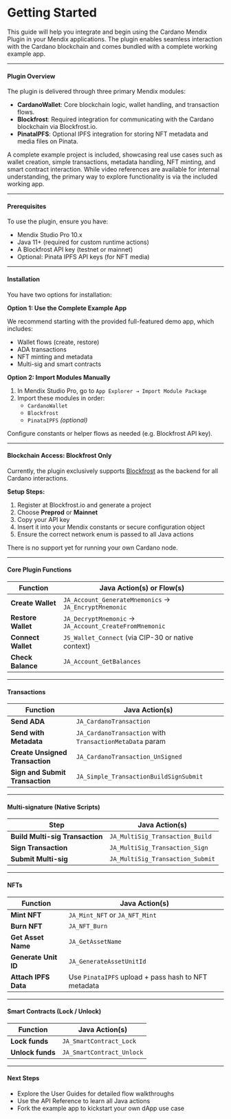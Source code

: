 # Getting Started

This guide will help you integrate and begin using the Cardano Mendix Plugin in your Mendix applications. The plugin enables seamless interaction with the Cardano blockchain and comes bundled with a complete working example app.

***

#### Plugin Overview

The plugin is delivered through three primary Mendix modules:

* **CardanoWallet**: Core blockchain logic, wallet handling, and transaction flows.
* **Blockfrost**: Required integration for communicating with the Cardano blockchain via Blockfrost.io.
* **PinataIPFS**: Optional IPFS integration for storing NFT metadata and media files on Pinata.

A complete example project is included, showcasing real use cases such as wallet creation, simple transactions, metadata handling, NFT minting, and smart contract interaction. While video references are available for internal understanding, the primary way to explore functionality is via the included working app.

***

#### Prerequisites

To use the plugin, ensure you have:

* Mendix Studio Pro 10.x
* Java 11+ (required for custom runtime actions)
* A Blockfrost API key (testnet or mainnet)
* Optional: Pinata IPFS API keys (for NFT media)

***

#### Installation

You have two options for installation:

**Option 1: Use the Complete Example App**

We recommend starting with the provided full-featured demo app, which includes:

* Wallet flows (create, restore)
* ADA transactions
* NFT minting and metadata
* Multi-sig and smart contracts

**Option 2: Import Modules Manually**

1. In Mendix Studio Pro, go to `App Explorer → Import Module Package`
2. Import these modules in order:
   * `CardanoWallet`
   * `Blockfrost`
   * `PinataIPFS` _(optional)_

Configure constants or helper flows as needed (e.g. Blockfrost API key).

***

#### Blockchain Access: Blockfrost Only

Currently, the plugin exclusively supports [Blockfrost](https://blockfrost.io) as the backend for all Cardano interactions.

**Setup Steps:**

1. Register at Blockfrost.io and generate a project
2. Choose **Preprod** or **Mainnet**
3. Copy your API key
4. Insert it into your Mendix constants or secure configuration object
5. Ensure the correct network enum is passed to all Java actions

There is no support yet for running your own Cardano node.

***

#### Core Plugin Functions

| Function           | Java Action(s) or Flow(s)                              |
| ------------------ | ------------------------------------------------------ |
| **Create Wallet**  | `JA_Account_GenerateMnemonics` → `JA_EncryptMnemonic`  |
| **Restore Wallet** | `JA_DecryptMnemonic` → `JA_Account_CreateFromMnemonic` |
| **Connect Wallet** | `JS_Wallet_Connect` (via CIP-30 or native context)     |
| **Check Balance**  | `JA_Account_GetBalances`                               |

***

#### Transactions

| Function                        | Java Action(s)                                           |
| ------------------------------- | -------------------------------------------------------- |
| **Send ADA**                    | `JA_CardanoTransaction`                                  |
| **Send with Metadata**          | `JA_CardanoTransaction` with `TransactionMetaData` param |
| **Create Unsigned Transaction** | `JA_CardanoTransaction_UnSigned`                         |
| **Sign and Submit Transaction** | `JA_Simple_TransactionBuildSignSubmit`                   |

***

#### Multi-signature (Native Scripts)

| Step                            | Java Action(s)                   |
| ------------------------------- | -------------------------------- |
| **Build Multi-sig Transaction** | `JA_MultiSig_Transaction_Build`  |
| **Sign Transaction**            | `JA_MultiSig_Transaction_Sign`   |
| **Submit Multi-sig**            | `JA_MultiSig_Transaction_Submit` |

***

#### NFTs

| Function             | Java Action(s)                                      |
| -------------------- | --------------------------------------------------- |
| **Mint NFT**         | `JA_Mint_NFT` or `JA_NFT_Mint`                      |
| **Burn NFT**         | `JA_NFT_Burn`                                       |
| **Get Asset Name**   | `JA_GetAssetName`                                   |
| **Generate Unit ID** | `JA_GenerateAssetUnitId`                            |
| **Attach IPFS Data** | Use `PinataIPFS` upload + pass hash to NFT metadata |

***

#### Smart Contracts (Lock / Unlock)

| Function         | Java Action(s)            |
| ---------------- | ------------------------- |
| **Lock funds**   | `JA_SmartContract_Lock`   |
| **Unlock funds** | `JA_SmartContract_Unlock` |

***

#### Next Steps

* Explore the User Guides for detailed flow walkthroughs
* Use the API Reference to learn all Java actions
* Fork the example app to kickstart your own dApp use case
